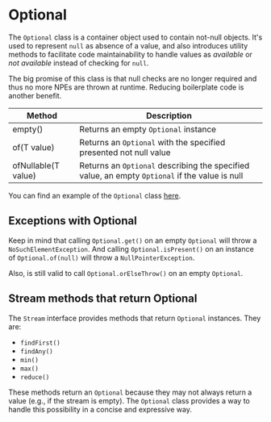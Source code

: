 # Optional

The `Optional` class is a container object used to contain not-null objects. It's used to represent `null` as absence of a value, and also introduces utility methods to facilitate code maintainability to handle values as _available_ or _not available_ instead of checking for `null`.

The big promise of this class is that null checks are no longer required and thus no more NPEs are thrown at runtime. Reducing boilerplate code is another benefit.

| Method | Description |
| --- | --- |
| empty() | Returns an empty `Optional` instance |
| of(T value) | Returns an `Optional` with the specified presented not null value |
| ofNullable(T value) | Returns an `Optional` describing the specified value, an empty `Optional` if the value is null |

You can find an example of the `Optional` class [here](./src/optional/OptionalExample.java).

## Exceptions with Optional

Keep in mind that calling `Optional.get()` on an empty `Optional` will throw a `NoSuchElementException`. And calling `Optional.isPresent()` on an instance of `Optional.of(null)` will throw a `NullPointerException`.

Also, is still valid to call `Optional.orElseThrow()` on an empty `Optional`.

## Stream methods that return Optional

The `Stream` interface provides methods that return `Optional` instances. They are:

- `findFirst()`
- `findAny()`
- `min()`
- `max()`
- `reduce()`

These methods return an `Optional` because they may not always return a value (e.g., if the stream is empty). The `Optional` class provides a way to handle this possibility in a concise and expressive way.
